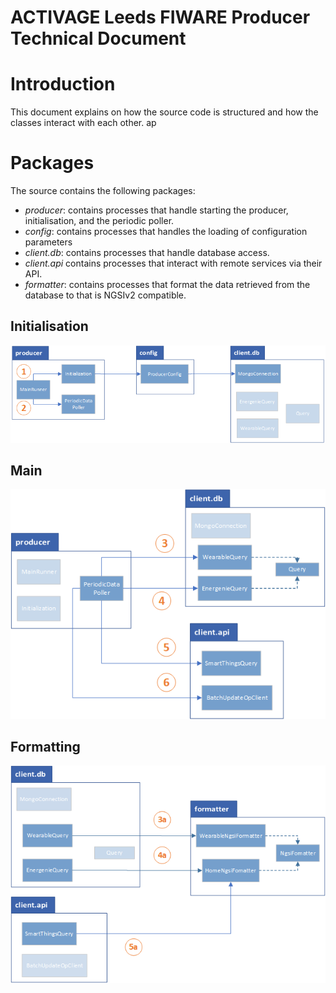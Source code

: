 # ACTIVAGE Leeds FIWARE Producer Technical Document  

# Introduction  

This document explains on how the source code is structured and how the classes interact with each other.
ap
# Packages  

The source contains the following packages:  

- *producer*: contains processes that handle starting the producer, initialisation, and the periodic poller.  
- *config*: contains processes that  handles the loading of configuration parameters
- *client.db*: contains processes that handle database access.  
- *client.api* contains processes that interact with remote services via their API.  
- *formatter*: contains processes that format the data retrieved from the database to that is NGSIv2 compatible.  

## Initialisation    
![image info](./images/LEE-FIWARE-Proxy-Producer_init.png)

## Main  

![image info](./images/LEE-FIWARE-Proxy-Producer_main.png)

## Formatting
![image info](./images/LEE-FIWARE-Proxy-Producer_formatting.png)